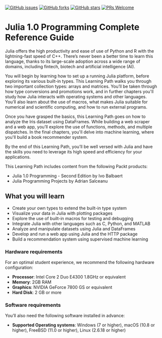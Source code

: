 [![GitHub issues](https://img.shields.io/github/issues/TrainingByPackt/Julia-1-Programming-Complete-Reference-Guide.svg)](https://github.com/TrainingByPackt/Julia-1-Programming-Complete-Reference-Guide/issues)
[![GitHub forks](https://img.shields.io/github/forks/TrainingByPackt/Julia-1-Programming-Complete-Reference-Guide.svg)](https://github.com/TrainingByPackt/Julia-1-Programming-Complete-Reference-Guide/network)
[![GitHub stars](https://img.shields.io/github/stars/TrainingByPackt/Julia-1-Programming-Complete-Reference-Guide.svg)](https://github.com/TrainingByPackt/Julia-1-Programming-Complete-Reference-Guide/stargazers)
[![PRs Welcome](https://img.shields.io/badge/PRs-welcome-brightgreen.svg)](https://github.com/TrainingByPackt/Julia-1-Programming-Complete-Reference-Guide/pulls)



# Julia 1.0 Programming Complete Reference Guide
Julia offers the high productivity and ease of use of Python and R with the lightning-fast speed of C++. There’s never been a better time to learn this language, thanks to its large-scale adoption across a wide range of domains, including fintech, biotech and artificial intelligence (AI).

You will begin by learning how to set up a running Julia platform, before exploring its various built-in types. This Learning Path walks you through two important collection types: arrays and matrices. You’ll be taken through how type conversions and promotions work, and in further chapters you'll study how Julia interacts with operating systems and other languages. You’ll also learn about the use of macros, what makes Julia suitable for numerical and scientific computing, and how to run external programs.

Once you have grasped the basics, this Learning Path goes on how to analyze the Iris dataset using DataFrames. While building a web scraper and a web app, you’ll explore the use of functions, methods, and multiple dispatches. In the final chapters, you'll delve into machine learning, where you'll build a book recommender system.

By the end of this Learning Path, you’ll be well versed with Julia and have the skills you need to leverage its high speed and efficiency for your applications.

This Learning Path includes content from the following Packt products:
* Julia 1.0 Programming - Second Edition by Ivo Balbaert
* Julia Programming Projects by Adrian Salceanu


## What you will learn
*	Create your own types to extend the built-in type system
*	Visualize your data in Julia with plotting packages
*	Explore the use of built-in macros for testing and debugging
*	Integrate Julia with other languages such as C, Python, and MATLAB
*	Analyze and manipulate datasets using Julia and DataFrames
*	Develop and run a web app using Julia and the HTTP package
*	Build a recommendation system using supervised machine learning


### Hardware requirements
For an optimal student experience, we recommend the following hardware configuration:
* **Processor**: Intel Core 2 Duo E4300 1.8GHz or equivalent
* **Memory**: 2GB RAM
* **Graphics**: NVIDIA GeForce 7800 GS or equivalent
* **Hard Disk**: 2 GB or more


### Software requirements
You’ll also need the following software installed in advance:
*	**Supported Operating systems**: Windows (7 or higher), macOS (10.8 or higher), FreeBSD (11.0 or higher), Linux (2.6.18 or higher)
